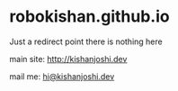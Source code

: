 
# robokishan.github.io
Just a redirect point there is nothing here

main site: http://kishanjoshi.dev

mail me: hi@kishanjoshi.dev
